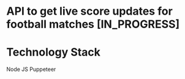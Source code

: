 # API to get live score updates for football matches [IN_PROGRESS]

# Technology Stack
Node JS
Puppeteer
